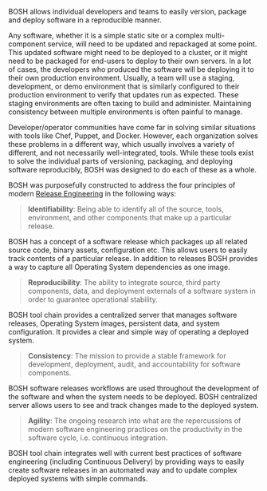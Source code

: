 BOSH allows individual developers and teams to easily version, package and deploy software in a reproducible manner.

Any software, whether it is a simple static site or a complex multi-component service, will need to be updated and repackaged at some point. This updated software might need to be deployed to a cluster, or it might need to be packaged for end-users to deploy to their own servers. In a lot of cases, the developers who produced the software will be deploying it to their own production environment. Usually, a team will use a staging, development, or demo environment that is similarly configured to their production environment to verify that updates run as expected. These staging environments are often taxing to build and administer. Maintaining consistency between multiple environments is often painful to manage.

Developer/operator communities have come far in solving similar situations with tools like Chef, Puppet, and Docker. However, each organization solves these problems in a different way, which usually involves a variety of different, and not necessarily well-integrated, tools. While these tools exist to solve the individual parts of versioning, packaging, and deploying software reproducibly, BOSH was designed to do each of these as a whole.

BOSH was purposefully constructed to address the four principles of modern [Release Engineering](http://en.wikipedia.org/wiki/Release_engineering) in the following ways:

> **Identifiability**: Being able to identify all of the source, tools, environment, and other components that make up a particular release.

BOSH has a concept of a software release which packages up all related source code, binary assets, configuration etc. This allows users to easily track contents of a particular release. In addition to releases BOSH provides a way to capture all Operating System dependencies as one image.

> **Reproducibility**: The ability to integrate source, third party components, data, and deployment externals of a software system in order to guarantee operational stability.

BOSH tool chain provides a centralized server that manages software releases, Operating System images, persistent data, and system configuration. It provides a clear and simple way of operating a deployed system.

> **Consistency**: The mission to provide a stable framework for development, deployment, audit, and accountability for software components.

BOSH software releases workflows are used throughout the development of the software and when the system needs to be deployed. BOSH centralized server allows users to see and track changes made to the deployed system.

> **Agility**: The ongoing research into what are the repercussions of modern software engineering practices on the productivity in the software cycle, i.e. continuous integration.

BOSH tool chain integrates well with current best practices of software engineering (including Continuous Delivery) by providing ways to easily create software releases in an automated way and to update complex deployed systems with simple commands.

